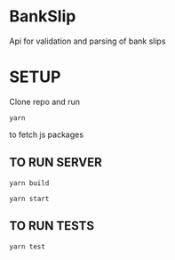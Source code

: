 # BankSlip

Api for validation and parsing of bank slips

# SETUP

Clone repo and run

```
yarn
```

to fetch js packages

## TO RUN SERVER

```
yarn build

yarn start
```

## TO RUN TESTS

```
yarn test
```
